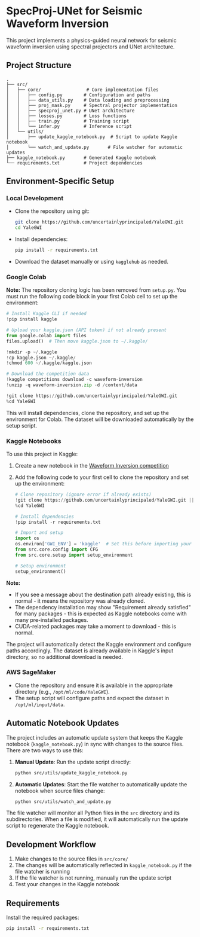 # SpecProj-UNet for Seismic Waveform Inversion

This project implements a physics-guided neural network for seismic waveform inversion using spectral projectors and UNet architecture.

## Project Structure

```
.
├── src/
│   ├── core/                 # Core implementation files
│   │   ├── config.py        # Configuration and paths
│   │   ├── data_utils.py    # Data loading and preprocessing
│   │   ├── proj_mask.py     # Spectral projector implementation
│   │   ├── specproj_unet.py # UNet architecture
│   │   ├── losses.py        # Loss functions
│   │   ├── train.py         # Training script
│   │   └── infer.py         # Inference script
│   └── utils/
│       ├── update_kaggle_notebook.py  # Script to update Kaggle notebook
│       └── watch_and_update.py       # File watcher for automatic updates
├── kaggle_notebook.py       # Generated Kaggle notebook
└── requirements.txt         # Project dependencies
```

## Environment-Specific Setup

### Local Development
- Clone the repository using git:
  ```bash
  git clone https://github.com/uncertainlyprincipaled/YaleGWI.git
  cd YaleGWI
  ```
- Install dependencies:
  ```bash
  pip install -r requirements.txt
  ```
- Download the dataset manually or using `kagglehub` as needed.

### Google Colab
**Note:** The repository cloning logic has been removed from `setup.py`. You must run the following code block in your first Colab cell to set up the environment:

```python
# Install Kaggle CLI if needed
!pip install kaggle

# Upload your kaggle.json (API token) if not already present
from google.colab import files
files.upload()  # Then move kaggle.json to ~/.kaggle/

!mkdir -p ~/.kaggle
!cp kaggle.json ~/.kaggle/
!chmod 600 ~/.kaggle/kaggle.json

# Download the competition data
!kaggle competitions download -c waveform-inversion
!unzip -q waveform-inversion.zip -d /content/data

!git clone https://github.com/uncertainlyprincipaled/YaleGWI.git
%cd YaleGWI
```

This will install dependencies, clone the repository, and set up the environment for Colab. The dataset will be downloaded automatically by the setup script.

### Kaggle Notebooks
To use this project in Kaggle:

1. Create a new notebook in the [Waveform Inversion competition](https://www.kaggle.com/competitions/waveform-inversion)

2. Add the following code to your first cell to clone the repository and set up the environment:
   ```python
   # Clone repository (ignore error if already exists)
   !git clone https://github.com/uncertainlyprincipaled/YaleGWI.git || true
   %cd YaleGWI
   
   # Install dependencies
   !pip install -r requirements.txt
   
   # Import and setup
   import os
   os.environ['GWI_ENV'] = 'kaggle'  # Set this before importing your setup/config
   from src.core.config import CFG
   from src.core.setup import setup_environment
   
   # Setup environment
   setup_environment()
   ```

**Note:** 
- If you see a message about the destination path already existing, this is normal - it means the repository was already cloned.
- The dependency installation may show "Requirement already satisfied" for many packages - this is expected as Kaggle notebooks come with many pre-installed packages.
- CUDA-related packages may take a moment to download - this is normal.

The project will automatically detect the Kaggle environment and configure paths accordingly. The dataset is already available in Kaggle's input directory, so no additional download is needed.

### AWS SageMaker
- Clone the repository and ensure it is available in the appropriate directory (e.g., `/opt/ml/code/YaleGWI`).
- The setup script will configure paths and expect the dataset in `/opt/ml/input/data`.

## Automatic Notebook Updates

The project includes an automatic update system that keeps the Kaggle notebook (`kaggle_notebook.py`) in sync with changes to the source files. There are two ways to use this:

1. **Manual Update**: Run the update script directly:
   ```bash
   python src/utils/update_kaggle_notebook.py
   ```

2. **Automatic Updates**: Start the file watcher to automatically update the notebook when source files change:
   ```bash
   python src/utils/watch_and_update.py
   ```

The file watcher will monitor all Python files in the `src` directory and its subdirectories. When a file is modified, it will automatically run the update script to regenerate the Kaggle notebook.

## Development Workflow

1. Make changes to the source files in `src/core/`
2. The changes will be automatically reflected in `kaggle_notebook.py` if the file watcher is running
3. If the file watcher is not running, manually run the update script
4. Test your changes in the Kaggle notebook

## Requirements

Install the required packages:
```bash
pip install -r requirements.txt
```


